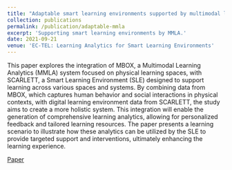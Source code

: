 ```yaml
---
title: "Adaptable smart learning environments supported by multimodal learning analytics"
collection: publications
permalink: /publication/adaptable-mmla
excerpt: 'Supporting smart learning environments by MMLA.'
date: 2021-09-21
venue: 'EC-TEL: Learning Analytics for Smart Learning Environments'
---
```


This paper explores the integration of MBOX, a Multimodal Learning Analytics (MMLA) system focused on physical learning spaces, with SCARLETT, a Smart Learning Environment (SLE) designed to support learning across various spaces and systems. By combining data from MBOX, which captures human behavior and social interactions in physical contexts, with digital learning environment data from SCARLETT, the study aims to create a more holistic system. This integration will enable the generation of comprehensive learning analytics, allowing for personalized feedback and tailored learning resources. The paper presents a learning scenario to illustrate how these analytics can be utilized by the SLE to provide targeted support and interventions, ultimately enhancing the learning experience.

[Paper](https://www.diva-portal.org/smash/record.jsf?pid=diva2%3A1620861)